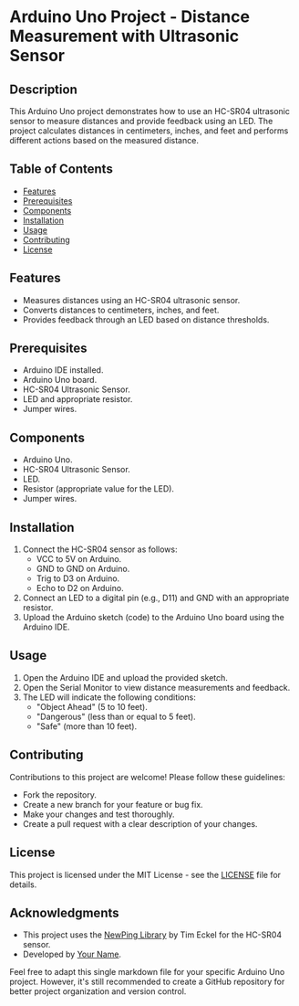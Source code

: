 # Arduino Uno Project - Distance Measurement with Ultrasonic Sensor

## Description

This Arduino Uno project demonstrates how to use an HC-SR04 ultrasonic sensor to measure distances and provide feedback using an LED. The project calculates distances in centimeters, inches, and feet and performs different actions based on the measured distance.

## Table of Contents

- [Features](#features)
- [Prerequisites](#prerequisites)
- [Components](#components)
- [Installation](#installation)
- [Usage](#usage)
- [Contributing](#contributing)
- [License](#license)

## Features

- Measures distances using an HC-SR04 ultrasonic sensor.
- Converts distances to centimeters, inches, and feet.
- Provides feedback through an LED based on distance thresholds.

## Prerequisites

- Arduino IDE installed.
- Arduino Uno board.
- HC-SR04 Ultrasonic Sensor.
- LED and appropriate resistor.
- Jumper wires.

## Components

- Arduino Uno.
- HC-SR04 Ultrasonic Sensor.
- LED.
- Resistor (appropriate value for the LED).
- Jumper wires.

## Installation

1. Connect the HC-SR04 sensor as follows:
   - VCC to 5V on Arduino.
   - GND to GND on Arduino.
   - Trig to D3 on Arduino.
   - Echo to D2 on Arduino.
2. Connect an LED to a digital pin (e.g., D11) and GND with an appropriate resistor.
3. Upload the Arduino sketch (code) to the Arduino Uno board using the Arduino IDE.

## Usage

1. Open the Arduino IDE and upload the provided sketch.
2. Open the Serial Monitor to view distance measurements and feedback.
3. The LED will indicate the following conditions:
   - "Object Ahead" (5 to 10 feet).
   - "Dangerous" (less than or equal to 5 feet).
   - "Safe" (more than 10 feet).

## Contributing

Contributions to this project are welcome! Please follow these guidelines:

- Fork the repository.
- Create a new branch for your feature or bug fix.
- Make your changes and test thoroughly.
- Create a pull request with a clear description of your changes.

## License

This project is licensed under the MIT License - see the [LICENSE](LICENSE) file for details.

## Acknowledgments

- This project uses the [NewPing Library](https://github.com/teckel12/Arduino-NewPing) by Tim Eckel for the HC-SR04 sensor.
- Developed by [Your Name](https://github.com/your-username).

Feel free to adapt this single markdown file for your specific Arduino Uno project. However, it's still recommended to create a GitHub repository for better project organization and version control.
